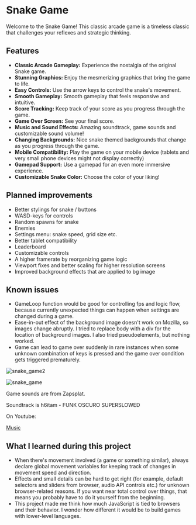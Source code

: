 # Snake Game

Welcome to the Snake Game! This classic arcade game is a timeless classic that challenges your reflexes and strategic thinking.

## Features

- **Classic Arcade Gameplay:** Experience the nostalgia of the original Snake game.
- **Stunning Graphics:** Enjoy the mesmerizing graphics that bring the game to life.
- **Easy Controls:** Use the arrow keys to control the snake's movement.
- **Smooth Gameplay:** Smooth gameplay that feels responsive and intuitive.
- **Score Tracking:** Keep track of your score as you progress through the game.
- **Game Over Screen:** See your final score.
- **Music and Sound Effects:** Amazing soundtrack, game sounds and customizable sound volume!
- **Changing Backgrounds:** Nice snake themed backgrounds that change as you progress through the game.
- **Mobile Compatibility:** Play the game on your mobile device (tablets and very small phone devices might not display correctly)
- **Gamepad Support:** Use a gamepad for an even more immersive experience.
- **Customizable Snake Color:** Choose the color of your liking!

## Planned improvements

* Better stylings for snake / buttons
* WASD-keys for controls
* Random spawns for snake
* Enemies
* Settings menu: snake speed, grid size etc.
* Better tablet compatibility
* Leaderboard
* Customizable controls
* A higher framerate by reorganizing game logic
* Viewport fixes and better scaling for higher resolution screens
* Improved background effects that are applied to bg image

## Known issues

* GameLoop function would be good for controlling fps and logic flow, because currently unexpected things can happen when settings are changed during a game.
* Ease-in-out effect of the background image doesn't work on Mozilla, so images change abruptly. I tried to replace body with a div for the location of background images. I also tried pseudoelements, but nothing worked.
* Game can lead to game over suddenly in rare instances when some unknown combination of keys is pressed and the game over condition gets triggered prematurely.


![snake_game2](https://github.com/user-attachments/assets/67f92ca1-3c2f-4061-a68d-472d3be7adbc)


![snake_game](https://github.com/user-attachments/assets/3d1b71c4-b47f-4c88-9c7c-94a64268d78b)

Game sounds are from Zapsplat.

Soundtrack is h6itam - FUNK OSCURO SUPERSLOWED

On Youtube:

<a href="https://www.youtube.com/watch?v=xmRVFNv_DGs">Music</a>

## What I learned during this project

* When there's movement involved (a game or something similar), always declare global movement variables for keeping track of changes in movement speed and direction.
* Effects and small details can be hard to get right (for example, default selectors and sliders from browser, audio API controls etc.) for unknown browser-related reasons. If you want near total control over things, that means you probably have to do it yourself from the beginning.
* This project made me think how much JavaScript is tied to browsers and their behavior. I wonder how different it would be to build games with lower-level languages.
